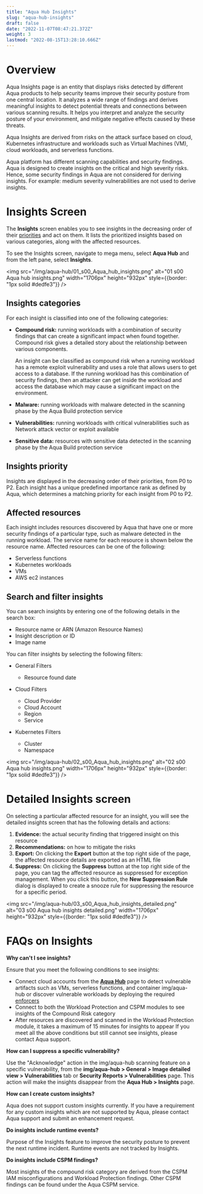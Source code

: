 ```yaml
---
title: "Aqua Hub Insights"
slug: "aqua-hub-insights"
draft: false
date: "2022-11-07T08:47:21.372Z"
weight: 3
lastmod: "2022-08-15T13:28:10.666Z"
---
```


# Overview

Aqua Insights page is an entity that displays risks detected by different Aqua products to help security teams improve their security posture from one central location. It analyzes a wide range of findings and derives meaningful insights to detect potential threats and connections between various scanning results. It helps you interpret and analyze the security posture of your environment, and mitigate negative effects caused by these threats.

Aqua Insights are derived from risks on the attack surface based on cloud, Kubernetes infrastructure and workloads such as Virtual Machines (VM), cloud workloads, and serverless functions.

Aqua platform has different scanning capabilities and security findings. Aqua is designed to create insights on the critical and high severity risks. Hence, some security findings in Aqua are not considered for deriving insights. For example: medium severity vulnerabilities are not used to derive insights.

# Insights Screen

The **Insights** screen enables you to see insights in the decreasing order of their [priorities](./SaaS-aqua-hub-insights#insights-priority) and act on them. It lists the prioritized insights based on various categories, along with the affected resources.

To see the Insights screen, navigate to mega menu, select **Aqua Hub** and from the left pane, select **Insights**.

<img src="/img/aqua-hub/01_s00_Aqua_hub_insights.png" alt="01 s00 Aqua hub insights.png" width="1706px" height="932px" style={{border: "1px solid #dedfe3"}} />

## Insights categories

For each insight is classified into one of the following categories:

- **Compound risk:** running workloads with a combination of security findings that can create a significant impact when found together. Compound risk gives a detailed story about the relationship between various components.

  An insight can be classified as compound risk when a running workload has a remote exploit vulnerability and uses a role that allows users to get access to a database. If the running workload has this combination of security findings, then an attacker can get inside the workload and access the database which may cause a significant impact on the environment.

- **Malware:** running workloads with malware detected in the scanning phase by the Aqua Build protection service
- **Vulnerabilities:** running workloads with critical vulnerabilities such as Network attack vector or exploit available
- **Sensitive data:** resources with sensitive data detected in the scanning phase by the Aqua Build protection service

## Insights priority

Insights are displayed in the decreasing order of their priorities, from P0 to P2. Each insight has a unique predefined importance rank as defined by Aqua, which determines a matching priority for each insight from P0 to P2.

## Affected resources

Each insight includes resources discovered by Aqua that have one or more security findings of a particular type, such as malware detected in the running workload. The service name for each resource is shown below the resource name. Affected resources can be one of the following:

- Serverless functions
- Kubernetes workloads
- VMs
- AWS ec2 instances

## Search and filter insights

You can search insights by entering one of the following details in the search box:

- Resource name or ARN (Amazon Resource Names)
- Insight description or ID
- Image name

You can filter insights by selecting the following filters:

- General Filters

  - Resource found date

- Cloud Filters

  - Cloud Provider
  - Cloud Account
  - Region
  - Service

- Kubernetes Filters

  - Cluster
  - Namespace

<img src="/img/aqua-hub/02_s00_Aqua_hub_insights.png" alt="02 s00 Aqua hub insights.png" width="1706px" height="932px" style={{border: "1px solid #dedfe3"}} />

# Detailed Insights screen

On selecting a particular affected resource for an insight, you will see the detailed insights screen that has the following details and actions:

1. **Evidence:** the actual security finding that triggered insight on this resource
2. **Recommendations:** on how to mitigate the risks
3. **Export:** On clicking the **Export** button at the top right side of the page, the affected resource details are exported as an HTML file
4. **Suppress:** On clicking the **Suppress** button at the top right side of the page, you can tag the affected resource as suppressed for exception management. When you click this button, the **New Suppression Rule** dialog is displayed to create a snooze rule for suppressing the resource for a specific period.

<img src="/img/aqua-hub/03_s00_Aqua_hub_insights_detailed.png" alt="03 s00 Aqua hub insights detailed.png" width="1706px" height="932px" style={{border: "1px solid #dedfe3"}} />

# FAQs on Insights

**Why can't I see insights?**

Ensure that you meet the following conditions to see insights:

- Connect cloud accounts from the **[Aqua Hub](./SaaS-aqua-hub-integrations.md)** page to detect vulnerable artifacts such as VMs, serverless functions, and container img/aqua-hub or discover vulnerable workloads by deploying the required [enforcers](https://docs.aquasec.com/docs/enforcers-overview)
- Connect to both the Workload Protection and CSPM modules to see insights of the Compound Risk category
- After resources are discovered and scanned in the Workload Protection module, it takes a maximum of 15 minutes for insights to appear
  If you meet all the above conditions but still cannot see insights, please contact Aqua support.

**How can I suppress a specific vulnerability?**

Use the "Acknowledge" action in the img/aqua-hub scanning feature on a specific vulnerability, from the **img/aqua-hub > General > Image detailed view > Vulnerabilities** tab or **Security Reports > Vulnerabilities** page. This action will make the insights disappear from the **Aqua Hub > Insights** page.

**How can I create custom insights?**

Aqua does not support custom insights currently. If you have a requirement for any custom insights which are not supported by Aqua, please contact Aqua support and submit an enhancement request.

**Do insights include runtime events?**

Purpose of the Insights feature to improve the security posture to prevent the next runtime incident. Runtime events are not tracked by Insights.

**Do insights include CSPM findings?**

Most insights of the compound risk category are derived from the CSPM IAM misconfigurations and Workload Protection findings. Other CSPM findings can be found under the Aqua CSPM service.
